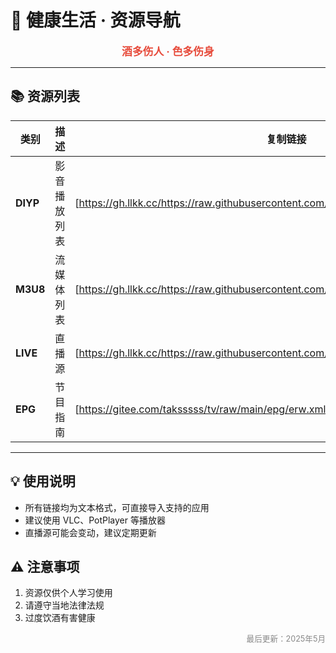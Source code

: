 # 🍷 健康生活 · 资源导航

<div align="center">
  <strong style="color:#e74c3c;font-size:1.2em;">酒多伤人 · 色多伤身</strong>
</div>

---

## 📚 资源列表

| 类别       | 描述         | 复制链接                  |
|------------|--------------|--------------------------|
| **DIYP**   | 影音播放列表 | [https://gh.llkk.cc/https://raw.githubusercontent.com/Jztsctl/ott/refs/heads/main/diyp.txt]         |
| **M3U8**   | 流媒体列表   | [https://gh.llkk.cc/https://raw.githubusercontent.com/Jztsctl/ott/refs/heads/main/list.txt]         |
| **LIVE**   | 直播源       | [https://gh.llkk.cc/https://raw.githubusercontent.com/Jztsctl/ott/refs/heads/main/live.txt]         |
| **EPG**    | 节目指南     | [https://gitee.com/taksssss/tv/raw/main/epg/erw.xml.gz]        |

---

## 💡 使用说明
- 所有链接均为文本格式，可直接导入支持的应用
- 建议使用 VLC、PotPlayer 等播放器
- 直播源可能会变动，建议定期更新

## ⚠️ 注意事项
1. 资源仅供个人学习使用
2. 请遵守当地法律法规
3. 过度饮酒有害健康

<div align="right" style="color:#888;font-size:0.9em;">
最后更新：2025年5月
</div>
